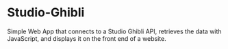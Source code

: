 # Studio-Ghibli
Simple Web App that connects to a Studio Ghibli API, retrieves the data with JavaScript, and displays it on the front end of a website.
